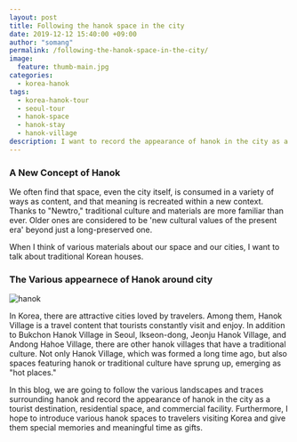 ```yaml
---
layout: post
title: Following the hanok space in the city
date: 2019-12-12 15:40:00 +09:00
author: "somang"
permalink: /following-the-hanok-space-in-the-city/
image:
  feature: thumb-main.jpg
categories:
  - korea-hanok
tags:
  - korea-hanok-tour
  - seoul-tour
  - hanok-space
  - hanok-stay
  - hanok-village
description: I want to record the appearance of hanok in the city as a tourist destination, residential space, and commercial facility by following the various landscapes and traces surrounding it.
---
```


### A New Concept of Hanok

We often find that space, even the city itself, is consumed in a variety of ways as content, and that meaning is recreated within a new context. Thanks to "Newtro," traditional culture and materials are more familiar than ever. Older ones are considered to be 'new cultural values of the present era' beyond just a long-preserved one.

When I think of various materials about our space and our cities, I want to talk about traditional Korean houses.



### The Various appearnece of Hanok around city



![hanok](/img/post/01/hanok-01.jpg)

In Korea, there are attractive cities loved by travelers. Among them, Hanok Village is a travel content that tourists constantly visit and enjoy. In addition to Bukchon Hanok Village in Seoul, Ikseon-dong, Jeonju Hanok Village, and Andong Hahoe Village, there are other hanok villages that have a traditional culture. Not only Hanok Village, which was formed a long time ago, but also spaces featuring hanok or traditional culture have sprung up, emerging as "hot places."



In this blog, we are going to follow the various landscapes and traces surrounding hanok and record the appearance of hanok in the city as a tourist destination, residential space, and commercial facility. Furthermore, I hope to introduce various hanok spaces to travelers visiting Korea and give them special memories and meaningful time as gifts.
